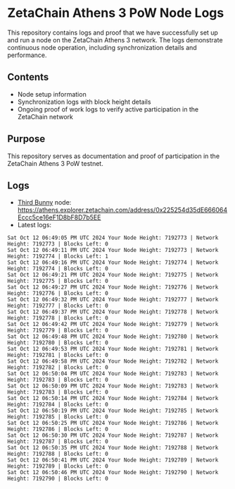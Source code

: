 # ZetaChain Athens 3 PoW Node Logs
This repository contains logs and proof that we have successfully set up and run a node on the ZetaChain Athens 3 network. The logs demonstrate continuous node operation, including synchronization details and performance.

## Contents
- Node setup information
- Synchronization logs with block height details
- Ongoing proof of work logs to verify active participation in the ZetaChain network

## Purpose
This repository serves as documentation and proof of participation in the ZetaChain Athens 3 PoW testnet.

## Logs

- [Third Bunny](https://thirdbunny.xyz/) node: https://athens.explorer.zetachain.com/address/0x225254d35dE666064Eccc5ce16eF1D8bF8D7b5EE
- Latest logs:
```
Sat Oct 12 06:49:05 PM UTC 2024 Your Node Height: 7192773 | Network Height: 7192773 | Blocks Left: 0
Sat Oct 12 06:49:11 PM UTC 2024 Your Node Height: 7192773 | Network Height: 7192774 | Blocks Left: 1
Sat Oct 12 06:49:16 PM UTC 2024 Your Node Height: 7192774 | Network Height: 7192774 | Blocks Left: 0
Sat Oct 12 06:49:21 PM UTC 2024 Your Node Height: 7192775 | Network Height: 7192775 | Blocks Left: 0
Sat Oct 12 06:49:27 PM UTC 2024 Your Node Height: 7192776 | Network Height: 7192776 | Blocks Left: 0
Sat Oct 12 06:49:32 PM UTC 2024 Your Node Height: 7192777 | Network Height: 7192777 | Blocks Left: 0
Sat Oct 12 06:49:37 PM UTC 2024 Your Node Height: 7192778 | Network Height: 7192778 | Blocks Left: 0
Sat Oct 12 06:49:42 PM UTC 2024 Your Node Height: 7192779 | Network Height: 7192779 | Blocks Left: 0
Sat Oct 12 06:49:48 PM UTC 2024 Your Node Height: 7192780 | Network Height: 7192780 | Blocks Left: 0
Sat Oct 12 06:49:53 PM UTC 2024 Your Node Height: 7192781 | Network Height: 7192781 | Blocks Left: 0
Sat Oct 12 06:49:58 PM UTC 2024 Your Node Height: 7192782 | Network Height: 7192782 | Blocks Left: 0
Sat Oct 12 06:50:04 PM UTC 2024 Your Node Height: 7192783 | Network Height: 7192783 | Blocks Left: 0
Sat Oct 12 06:50:09 PM UTC 2024 Your Node Height: 7192783 | Network Height: 7192783 | Blocks Left: 0
Sat Oct 12 06:50:14 PM UTC 2024 Your Node Height: 7192784 | Network Height: 7192784 | Blocks Left: 0
Sat Oct 12 06:50:19 PM UTC 2024 Your Node Height: 7192785 | Network Height: 7192785 | Blocks Left: 0
Sat Oct 12 06:50:25 PM UTC 2024 Your Node Height: 7192786 | Network Height: 7192786 | Blocks Left: 0
Sat Oct 12 06:50:30 PM UTC 2024 Your Node Height: 7192787 | Network Height: 7192787 | Blocks Left: 0
Sat Oct 12 06:50:35 PM UTC 2024 Your Node Height: 7192788 | Network Height: 7192788 | Blocks Left: 0
Sat Oct 12 06:50:41 PM UTC 2024 Your Node Height: 7192789 | Network Height: 7192789 | Blocks Left: 0
Sat Oct 12 06:50:46 PM UTC 2024 Your Node Height: 7192790 | Network Height: 7192790 | Blocks Left: 0
```
